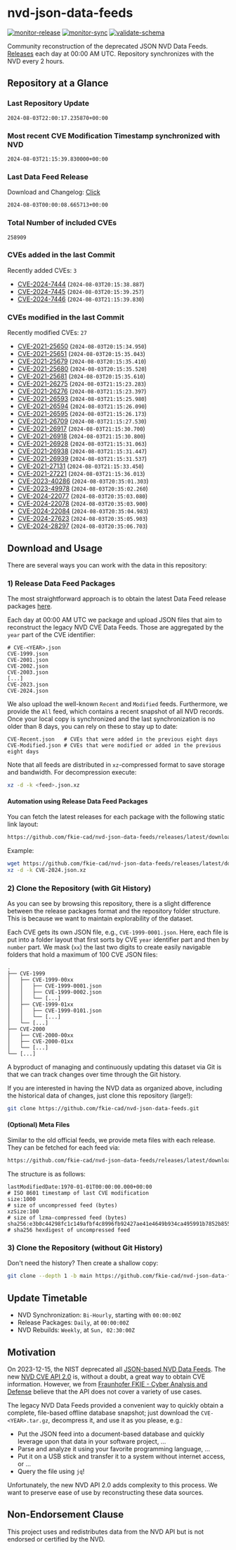 # nvd-json-data-feeds

[![monitor-release](https://github.com/fkie-cad/nvd-json-data-feeds/actions/workflows/monitor_release.yml/badge.svg)](https://github.com/fkie-cad/nvd-json-data-feeds/actions/workflows/monitor_release.yml)
[![monitor-sync](https://github.com/fkie-cad/nvd-json-data-feeds/actions/workflows/monitor_sync.yml/badge.svg)](https://github.com/fkie-cad/nvd-json-data-feeds/actions/workflows/monitor_sync.yml)
[![validate-schema](https://github.com/fkie-cad/nvd-json-data-feeds/actions/workflows/validate_schema.yml/badge.svg)](https://github.com/fkie-cad/nvd-json-data-feeds/actions/workflows/validate_schema.yml)

Community reconstruction of the deprecated JSON NVD Data Feeds.
[Releases](https://github.com/fkie-cad/nvd-json-data-feeds/releases/latest) each day at 00:00 AM UTC.
Repository synchronizes with the NVD every 2 hours.

## Repository at a Glance

### Last Repository Update

```plain
2024-08-03T22:00:17.235870+00:00
```

### Most recent CVE Modification Timestamp synchronized with NVD

```plain
2024-08-03T21:15:39.830000+00:00
```

### Last Data Feed Release

Download and Changelog: [Click](https://github.com/fkie-cad/nvd-json-data-feeds/releases/latest)

```plain
2024-08-03T00:00:08.665713+00:00
```

### Total Number of included CVEs

```plain
258909
```

### CVEs added in the last Commit

Recently added CVEs: `3`

- [CVE-2024-7444](CVE-2024/CVE-2024-74xx/CVE-2024-7444.json) (`2024-08-03T20:15:38.887`)
- [CVE-2024-7445](CVE-2024/CVE-2024-74xx/CVE-2024-7445.json) (`2024-08-03T20:15:39.257`)
- [CVE-2024-7446](CVE-2024/CVE-2024-74xx/CVE-2024-7446.json) (`2024-08-03T21:15:39.830`)


### CVEs modified in the last Commit

Recently modified CVEs: `27`

- [CVE-2021-25650](CVE-2021/CVE-2021-256xx/CVE-2021-25650.json) (`2024-08-03T20:15:34.950`)
- [CVE-2021-25651](CVE-2021/CVE-2021-256xx/CVE-2021-25651.json) (`2024-08-03T20:15:35.043`)
- [CVE-2021-25679](CVE-2021/CVE-2021-256xx/CVE-2021-25679.json) (`2024-08-03T20:15:35.410`)
- [CVE-2021-25680](CVE-2021/CVE-2021-256xx/CVE-2021-25680.json) (`2024-08-03T20:15:35.520`)
- [CVE-2021-25681](CVE-2021/CVE-2021-256xx/CVE-2021-25681.json) (`2024-08-03T20:15:35.610`)
- [CVE-2021-26275](CVE-2021/CVE-2021-262xx/CVE-2021-26275.json) (`2024-08-03T21:15:23.283`)
- [CVE-2021-26276](CVE-2021/CVE-2021-262xx/CVE-2021-26276.json) (`2024-08-03T21:15:23.397`)
- [CVE-2021-26593](CVE-2021/CVE-2021-265xx/CVE-2021-26593.json) (`2024-08-03T21:15:25.980`)
- [CVE-2021-26594](CVE-2021/CVE-2021-265xx/CVE-2021-26594.json) (`2024-08-03T21:15:26.090`)
- [CVE-2021-26595](CVE-2021/CVE-2021-265xx/CVE-2021-26595.json) (`2024-08-03T21:15:26.173`)
- [CVE-2021-26709](CVE-2021/CVE-2021-267xx/CVE-2021-26709.json) (`2024-08-03T21:15:27.530`)
- [CVE-2021-26917](CVE-2021/CVE-2021-269xx/CVE-2021-26917.json) (`2024-08-03T21:15:30.700`)
- [CVE-2021-26918](CVE-2021/CVE-2021-269xx/CVE-2021-26918.json) (`2024-08-03T21:15:30.800`)
- [CVE-2021-26928](CVE-2021/CVE-2021-269xx/CVE-2021-26928.json) (`2024-08-03T21:15:31.063`)
- [CVE-2021-26938](CVE-2021/CVE-2021-269xx/CVE-2021-26938.json) (`2024-08-03T21:15:31.447`)
- [CVE-2021-26939](CVE-2021/CVE-2021-269xx/CVE-2021-26939.json) (`2024-08-03T21:15:31.537`)
- [CVE-2021-27131](CVE-2021/CVE-2021-271xx/CVE-2021-27131.json) (`2024-08-03T21:15:33.450`)
- [CVE-2021-27221](CVE-2021/CVE-2021-272xx/CVE-2021-27221.json) (`2024-08-03T21:15:36.013`)
- [CVE-2023-40286](CVE-2023/CVE-2023-402xx/CVE-2023-40286.json) (`2024-08-03T20:35:01.303`)
- [CVE-2023-49978](CVE-2023/CVE-2023-499xx/CVE-2023-49978.json) (`2024-08-03T20:35:02.260`)
- [CVE-2024-22077](CVE-2024/CVE-2024-220xx/CVE-2024-22077.json) (`2024-08-03T20:35:03.080`)
- [CVE-2024-22078](CVE-2024/CVE-2024-220xx/CVE-2024-22078.json) (`2024-08-03T20:35:03.900`)
- [CVE-2024-22084](CVE-2024/CVE-2024-220xx/CVE-2024-22084.json) (`2024-08-03T20:35:04.983`)
- [CVE-2024-27623](CVE-2024/CVE-2024-276xx/CVE-2024-27623.json) (`2024-08-03T20:35:05.903`)
- [CVE-2024-28297](CVE-2024/CVE-2024-282xx/CVE-2024-28297.json) (`2024-08-03T20:35:06.703`)


## Download and Usage

There are several ways you can work with the data in this repository:

### 1) Release Data Feed Packages

The most straightforward approach is to obtain the latest Data Feed release packages [here](https://github.com/fkie-cad/nvd-json-data-feeds/releases/latest).

Each day at 00:00 AM UTC we package and upload JSON files that aim to reconstruct the legacy NVD CVE Data Feeds.
Those are aggregated by the `year` part of the CVE identifier:

```
# CVE-<YEAR>.json
CVE-1999.json
CVE-2001.json
CVE-2002.json
CVE-2003.json
[...]
CVE-2023.json
CVE-2024.json
```

We also upload the well-known `Recent` and `Modified` feeds.
Furthermore, we provide the `All` feed, which contains a recent snapshot of all NVD records.
Once your local copy is synchronized and the last synchronization is no older than 8 days, you can rely on these to stay up to date:

```plain
CVE-Recent.json   # CVEs that were added in the previous eight days
CVE-Modified.json # CVEs that were modified or added in the previous eight days
```

Note that all feeds are distributed in `xz`-compressed format to save storage and bandwidth.
For decompression execute:

```sh
xz -d -k <feed>.json.xz
```

#### Automation using Release Data Feed Packages

You can fetch the latest releases for each package with the following static link layout:

```sh
https://github.com/fkie-cad/nvd-json-data-feeds/releases/latest/download/CVE-<YEAR>.json.xz
```

Example:

```sh
wget https://github.com/fkie-cad/nvd-json-data-feeds/releases/latest/download/CVE-2024.json.xz
xz -d -k CVE-2024.json.xz
```

### 2) Clone the Repository (with Git History)

As you can see by browsing this repository, there is a slight difference between the release packages format and the repository folder structure.
This is because we want to maintain explorability of the dataset.

Each CVE gets its own JSON file, e.g., `CVE-1999-0001.json`.
Here, each file is put into a folder layout that first sorts by CVE `year` identifier part and then by `number` part.
We mask (`xx`) the last two digits to create easily navigable folders that hold a maximum of 100 CVE JSON files:

```plain
.
├── CVE-1999
│   ├── CVE-1999-00xx
│   │   ├── CVE-1999-0001.json
│   │   ├── CVE-1999-0002.json
│   │   └── [...]
│   ├── CVE-1999-01xx
│   │   ├── CVE-1999-0101.json
│   │   └── [...]
│   └── [...]
├── CVE-2000
│   ├── CVE-2000-00xx
│   ├── CVE-2000-01xx
│   └── [...]
└── [...]
```

A byproduct of managing and continuously updating this dataset via Git is that we can track changes over time through the Git history.

If you are interested in having the NVD data as organized above, including the historical data of changes, just clone this repository (large!):

```sh
git clone https://github.com/fkie-cad/nvd-json-data-feeds.git
```

#### (Optional) Meta Files

Similar to the old official feeds, we provide meta files with each release. They can be fetched for each feed via:

```sh
https://github.com/fkie-cad/nvd-json-data-feeds/releases/latest/download/CVE-<YEAR>.meta
```

The structure is as follows:

```plain
lastModifiedDate:1970-01-01T00:00:00.000+00:00                          # ISO 8601 timestamp of last CVE modification
size:1000                                                               # size of uncompressed feed (bytes)
xzSize:100                                                              # size of lzma-compressed feed (bytes)
sha256:e3b0c44298fc1c149afbf4c8996fb92427ae41e4649b934ca495991b7852b855 # sha256 hexdigest of uncompressed feed
```

### 3) Clone the Repository (without Git History)

Don't need the history? Then create a shallow copy:

```sh
git clone --depth 1 -b main https://github.com/fkie-cad/nvd-json-data-feeds.git
```


## Update Timetable

* NVD Synchronization: `Bi-Hourly`, starting with `00:00:00Z`
* Release Packages: `Daily`, at `00:00:00Z`
* NVD Rebuilds: `Weekly`, at `Sun, 02:30:00Z`


## Motivation

On 2023-12-15, the NIST deprecated all [JSON-based NVD Data Feeds](https://nvd.nist.gov/vuln/data-feeds#divRetirementBanner-1).
The new [NVD CVE API 2.0](https://nvd.nist.gov/developers/vulnerabilities) is, without a doubt, a great way to obtain CVE information.
However, we from [Fraunhofer FKIE - Cyber Analysis and Defense](https://www.fkie.fraunhofer.de/en/departments/cad.html) believe that the API does not cover a variety of use cases.

The legacy NVD Data Feeds provided a convenient way to quickly obtain a complete, file-based offline database snapshot; just download the `CVE-<YEAR>.tar.gz`, decompress it, and use it as you please, e.g.:

- Put the JSON feed into a document-based database and quickly leverage upon that data in your software project, ...
- Parse and analyze it using your favorite programming language, ...
- Put it on a USB stick and transfer it to a system without internet access, or ...
- Query the file using `jq`!

Unfortunately, the new NVD API 2.0 adds complexity to this process.
We want to preserve ease of use by reconstructing these data sources.

## Non-Endorsement Clause

This project uses and redistributes data from the NVD API but is not endorsed or certified by the NVD.